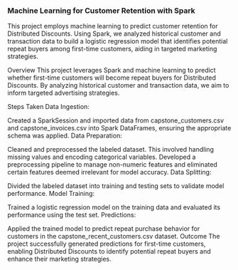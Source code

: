 ### Machine Learning for Customer Retention with Spark
This project employs machine learning to predict customer retention for Distributed Discounts. Using Spark, we analyzed historical customer and transaction data to build a logistic regression model that identifies potential repeat buyers among first-time customers, aiding in targeted marketing strategies.

Overview
This project leverages Spark and machine learning to predict whether first-time customers will become repeat buyers for Distributed Discounts. By analyzing historical customer and transaction data, we aim to inform targeted advertising strategies.

Steps Taken
Data Ingestion:

Created a SparkSession and imported data from capstone_customers.csv and capstone_invoices.csv into Spark DataFrames, ensuring the appropriate schema was applied.
Data Preparation:

Cleaned and preprocessed the labeled dataset. This involved handling missing values and encoding categorical variables.
Developed a preprocessing pipeline to manage non-numeric features and eliminated certain features deemed irrelevant for model accuracy.
Data Splitting:

Divided the labeled dataset into training and testing sets to validate model performance.
Model Training:

Trained a logistic regression model on the training data and evaluated its performance using the test set.
Predictions:

Applied the trained model to predict repeat purchase behavior for customers in the capstone_recent_customers.csv dataset.
Outcome
The project successfully generated predictions for first-time customers, enabling Distributed Discounts to identify potential repeat buyers and enhance their marketing strategies.

